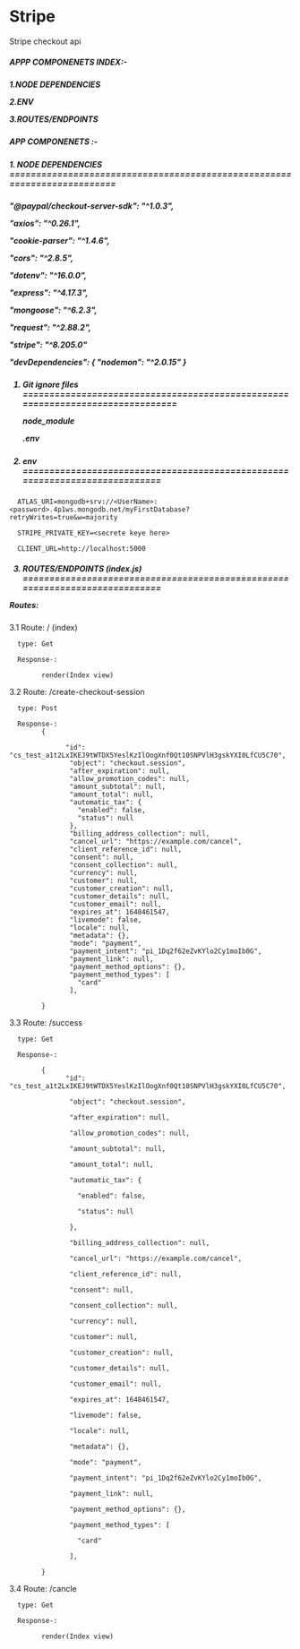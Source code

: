 # Stripe
Stripe checkout api 

<h5>APPP COMPONENETS INDEX:-<h5> 

1.NODE DEPENDENCIES

2.ENV

3.ROUTES/ENDPOINTS 

 
<h5>APP COMPONENETS :-<h5>

<h5>1. NODE DEPENDENCIES =========================================================================<h5>
<p>
"@paypal/checkout-server-sdk": "^1.0.3",

"axios": "^0.26.1",

"cookie-parser": "^1.4.6",

"cors": "^2.8.5",

"dotenv": "^16.0.0",

"express": "^4.17.3",

"mongoose": "^6.2.3",

"request": "^2.88.2",

"stripe": "^8.205.0"

"devDependencies": {
    "nodemon": "^2.0.15"
  }
</p>

<h5>
<h5>

1. Git ignore files ===============================================================================

      node_module

      .env

<h5>

2. env  ============================================================================
</h5>

      ATLAS_URI=mongodb+srv://<UserName>:<password>.4p1ws.mongodb.net/myFirstDatabase?retryWrites=true&w=majority

      STRIPE_PRIVATE_KEY=<secrete keye here>
      
      CLIENT_URL=http://localhost:5000
    


<h5>


3. ROUTES/ENDPOINTS (index.js) ============================================================================

 Routes:

</h5>
<p> 

3.1   Route:  /          (index)

      type: Get

      Response-:
            
            render(Index view)


3.2 Route:  /create-checkout-session 

      type: Post

      Response-:
            { 

                  "id": "cs_test_a1t2LxIKEJ9tWTDX5YeslKzIlOogXnf0Qt10SNPVlH3gskYXI0LfCU5C70",
                   "object": "checkout.session",
                   "after_expiration": null,
                   "allow_promotion_codes": null,
                   "amount_subtotal": null,
                   "amount_total": null,
                   "automatic_tax": {
                     "enabled": false,
                     "status": null
                   },
                   "billing_address_collection": null,
                   "cancel_url": "https://example.com/cancel",
                   "client_reference_id": null,
                   "consent": null,
                   "consent_collection": null,
                   "currency": null,
                   "customer": null,
                   "customer_creation": null,
                   "customer_details": null,
                   "customer_email": null,
                   "expires_at": 1648461547,
                   "livemode": false,
                   "locale": null,
                   "metadata": {},
                   "mode": "payment",
                   "payment_intent": "pi_1Dq2f62eZvKYlo2Cy1moIb0G",
                   "payment_link": null,
                   "payment_method_options": {},
                   "payment_method_types": [
                     "card"
                   ],

            }


3.3 Route:  /success 

      type: Get
  
      Response-: 

            {
                  "id": "cs_test_a1t2LxIKEJ9tWTDX5YeslKzIlOogXnf0Qt10SNPVlH3gskYXI0LfCU5C70",

                   "object": "checkout.session",

                   "after_expiration": null,

                   "allow_promotion_codes": null,

                   "amount_subtotal": null,

                   "amount_total": null,

                   "automatic_tax": {

                     "enabled": false,

                     "status": null

                   },

                   "billing_address_collection": null,

                   "cancel_url": "https://example.com/cancel",

                   "client_reference_id": null,

                   "consent": null,

                   "consent_collection": null,

                   "currency": null,

                   "customer": null,

                   "customer_creation": null,

                   "customer_details": null,

                   "customer_email": null,

                   "expires_at": 1648461547,

                   "livemode": false,

                   "locale": null,

                   "metadata": {},

                   "mode": "payment",

                   "payment_intent": "pi_1Dq2f62eZvKYlo2Cy1moIb0G",

                   "payment_link": null,

                   "payment_method_options": {},

                   "payment_method_types": [

                     "card"

                   ],

            }  

3.4 Route:  /cancle

      type: Get

      Response-:
            
            render(Index view)



</p>




